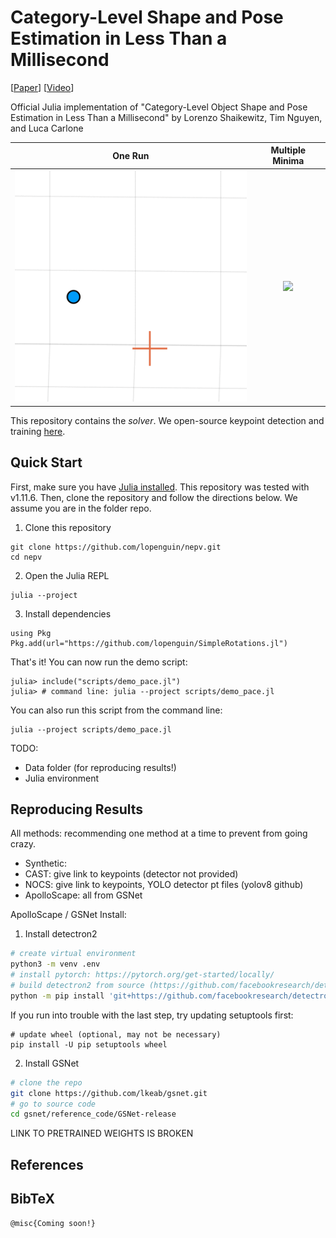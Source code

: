 # Category-Level Shape and Pose Estimation in Less Than a Millisecond
[[Paper](TODO)] [[Video](TODO)]

Official Julia implementation of "Category-Level Object Shape and Pose Estimation in Less Than a Millisecond"
by Lorenzo Shaikewitz, Tim Nguyen, and Luca Carlone

  One Run                  |  Multiple Minima
:-------------------------:|:-------------------------:
![](assets/scf_oneiter.gif)|![](assets/scf_twomins.gif)


This repository contains the *solver*. We open-source keypoint detection and training [here]().

## Quick Start
First, make sure you have [Julia installed](https://julialang.org/install/). This repository was tested with v1.11.6. Then, clone the repository and follow the directions below. We assume you are in the folder repo.
1. Clone this repository
```shell
git clone https://github.com/lopenguin/nepv.git
cd nepv
```
2. Open the Julia REPL
```shell
julia --project
```
3. Install dependencies
```julia-repl
using Pkg
Pkg.add(url="https://github.com/lopenguin/SimpleRotations.jl")
```

That's it! You can now run the demo script:
```julia-repl
julia> include("scripts/demo_pace.jl")
julia> # command line: julia --project scripts/demo_pace.jl
```

You can also run this script from the command line:
```shell
julia --project scripts/demo_pace.jl
```


TODO:
- Data folder (for reproducing results!)
- Julia environment

## Reproducing Results
All methods: recommending one method at a time to prevent from going crazy.

- Synthetic:
- CAST: give link to keypoints (detector not provided)
- NOCS: give link to keypoints, YOLO detector pt files (yolov8 github)
- ApolloScape: all from GSNet

ApolloScape / GSNet Install:
1. Install detectron2
```bash
# create virtual environment
python3 -m venv .env
# install pytorch: https://pytorch.org/get-started/locally/
# build detectron2 from source (https://github.com/facebookresearch/detectron2/blob/main/INSTALL.md)
python -m pip install 'git+https://github.com/facebookresearch/detectron2.git'
```
If you run into trouble with the last step, try updating setuptools first:
```
# update wheel (optional, may not be necessary)
pip install -U pip setuptools wheel
```
2. Install GSNet
```bash
# clone the repo
git clone https://github.com/lkeab/gsnet.git
# go to source code
cd gsnet/reference_code/GSNet-release
```
LINK TO PRETRAINED WEIGHTS IS BROKEN

## References


## BibTeX
```
@misc{Coming soon!}
```